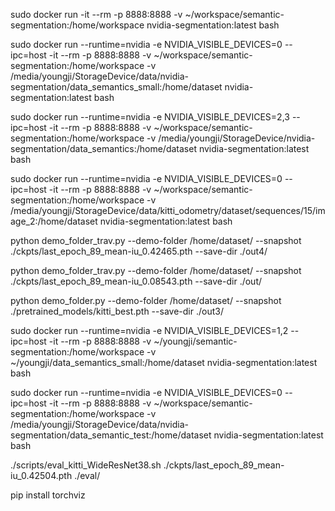 sudo docker run -it --rm -p 8888:8888 -v ~/workspace/semantic-segmentation:/home/workspace nvidia-segmentation:latest bash

sudo docker run --runtime=nvidia -e NVIDIA_VISIBLE_DEVICES=0 --ipc=host -it --rm -p 8888:8888 -v ~/workspace/semantic-segmentation:/home/workspace -v /media/youngji/StorageDevice/data/nvidia-segmentation/data_semantics_small:/home/dataset  nvidia-segmentation:latest bash

sudo docker run --runtime=nvidia -e NVIDIA_VISIBLE_DEVICES=2,3 --ipc=host -it --rm -p 8888:8888 -v ~/workspace/semantic-segmentation:/home/workspace -v /media/youngji/StorageDevice/nvidia-segmentation/data_semantics:/home/dataset  nvidia-segmentation:latest bash

sudo docker run --runtime=nvidia -e NVIDIA_VISIBLE_DEVICES=0 --ipc=host -it --rm -p 8888:8888 -v ~/workspace/semantic-segmentation:/home/workspace -v /media/youngji/StorageDevice/data/kitti_odometry/dataset/sequences/15/image_2:/home/dataset  nvidia-segmentation:latest bash

python demo_folder_trav.py --demo-folder /home/dataset/ --snapshot ./ckpts/last_epoch_89_mean-iu_0.42465.pth --save-dir ./out4/

python demo_folder_trav.py --demo-folder /home/dataset/ --snapshot ./ckpts/last_epoch_89_mean-iu_0.08543.pth --save-dir ./out/

python demo_folder.py --demo-folder /home/dataset/ --snapshot ./pretrained_models/kitti_best.pth --save-dir ./out3/

sudo docker run --runtime=nvidia -e NVIDIA_VISIBLE_DEVICES=1,2 --ipc=host -it --rm -p 8888:8888 -v ~/youngji/semantic-segmentation:/home/workspace -v ~/youngji/data_semantics_small:/home/dataset  nvidia-segmentation:latest bash

sudo docker run --runtime=nvidia -e NVIDIA_VISIBLE_DEVICES=0 --ipc=host -it --rm -p 8888:8888 -v ~/workspace/semantic-segmentation:/home/workspace -v /media/youngji/StorageDevice/data/nvidia-segmentation/data_semantic_test:/home/dataset  nvidia-segmentation:latest bash

./scripts/eval_kitti_WideResNet38.sh ./ckpts/last_epoch_89_mean-iu_0.42504.pth ./eval/

pip install torchviz

